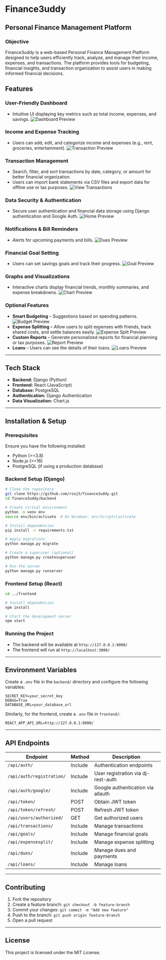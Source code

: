# Finance3uddy

## Personal Finance Management Platform

### Objective
Finance3uddy is a web-based Personal Finance Management Platform designed to help users efficiently track, analyze, and manage their income, expenses, and transactions. The platform provides tools for budgeting, financial insights, and transaction organization to assist users in making informed financial decisions.

## Features

### User-Friendly Dashboard
- Intuitive UI displaying key metrics such as total income, expenses, and savings.
  ![Dashboard Preview](./frontend/public/dashboard.png)

### Income and Expense Tracking
- Users can add, edit, and categorize income and expenses (e.g., rent, groceries, entertainment).
  ![Transaction Preview](./frontend/public/transaction.png)

### Transaction Management
- Search, filter, and sort transactions by date, category, or amount for better financial organization.
- Users can import bank statements via CSV files and export data for offline use or tax purposes.
  ![View Transactions](./frontend/public/viewtransaction.png)

### Data Security & Authentication
- Secure user authentication and financial data storage using Django authentication and Google Auth.
  ![Home Preview](./frontend/public/home.png)

### Notifications & Bill Reminders
- Alerts for upcoming payments and bills.
  ![Dues Preview](./frontend/public/dues.png)

### Financial Goal Setting
- Users can set savings goals and track their progress.
  ![Goal Preview](./frontend/public/goal.png)

### Graphs and Visualizations
- Interactive charts display financial trends, monthly summaries, and expense breakdowns.
  ![Chart Preview](./frontend/public/chart.png)

### Optional Features
- **Smart Budgeting** – Suggestions based on spending patterns.
  ![Budget Preview](./frontend/public/budget.png)
- **Expense Splitting** – Allow users to split expenses with friends, track shared costs, and settle balances easily.
  ![Expense Split Preview](./frontend/public/expensesplit.png)
- **Custom Reports** – Generate personalized reports for financial planning or tax purposes.
  ![Report Preview](./frontend/public/report.png)
- **Loans** – Users can see the details of their loans.
  ![Loans Preview](./frontend/public/loans.png)

---

## Tech Stack
- **Backend:** Django (Python)
- **Frontend:** React (JavaScript)
- **Database:** PostgreSQL
- **Authentication:** Django Authentication
- **Data Visualization:** Chart.js

---

## Installation & Setup

### Prerequisites
Ensure you have the following installed:
- Python (>=3.8)
- Node.js (>=16)
- PostgreSQL (if using a production database)

### Backend Setup (Django)
```bash
# Clone the repository
git clone https://github.com/rsnj5/finance3uddy.git
cd finance3uddy/backend

# Create virtual environment
python -m venv env
source env/bin/activate  # On Windows: env\Scripts\activate

# Install dependencies
pip install -r requirements.txt

# Apply migrations
python manage.py migrate

# Create a superuser (optional)
python manage.py createsuperuser

# Run the server
python manage.py runserver
```

### Frontend Setup (React)
```bash
cd ../frontend

# Install dependencies
npm install

# Start the development server
npm start
```

### Running the Project
- The backend will be available at `http://127.0.0.1:8000/`
- The frontend will run at `http://localhost:3000/`

---

## Environment Variables
Create a `.env` file in the `backend/` directory and configure the following variables:
```
SECRET_KEY=your_secret_key
DEBUG=True
DATABASE_URL=your_database_url
```
Similarly, for the frontend, create a `.env` file in `frontend/`:
```
REACT_APP_API_URL=http://127.0.0.1:8000/
```

---

## API Endpoints

| Endpoint | Method | Description |
|----------|--------|-------------|
| `/api/auth/` | Include | Authentication endpoints |
| `/api/auth/registration/` | Include | User registration via dj-rest-auth |
| `/api/auth/google/` | Include | Google authentication via allauth |
| `/api/token/` | POST | Obtain JWT token |
| `/api/token/refresh/` | POST | Refresh JWT token |
| `/api/users/authorized/` | GET | Get authorized users |
| `/api/transactions/` | Include | Manage transactions |
| `/api/goals/` | Include | Manage financial goals |
| `/api/expensesplit/` | Include | Manage expense splitting |
| `/api/dues/` | Include | Manage dues and payments |
| `/api/loans/` | Include | Manage loans |

---

## Contributing
1. Fork the repository
2. Create a feature branch: `git checkout -b feature-branch`
3. Commit your changes: `git commit -m "Add new feature"`
4. Push to the branch: `git push origin feature-branch`
5. Open a pull request

---

## License
This project is licensed under the MIT License.

